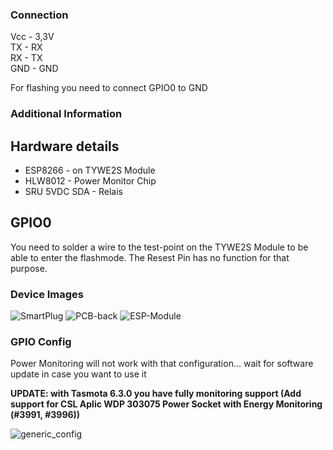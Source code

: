 ### Connection
Vcc - 3,3V  
TX - RX  
RX - TX  
GND - GND

For flashing you need to connect GPIO0 to GND

### Additional Information
## Hardware details
* ESP8266 - on TYWE2S Module
* HLW8012 - Power Monitor Chip
* SRU 5VDC SDA - Relais

## GPIO0
You need to solder a wire to the test-point on the TYWE2S  Module to be able to enter the flashmode. The Resest Pin has no function for that purpose.

### Device Images
![SmartPlug](https://user-images.githubusercontent.com/24415462/46573064-ec7e3300-c98f-11e8-827e-15c7e803ece5.png)
![PCB-back](https://user-images.githubusercontent.com/24415462/46572634-b9d13c00-c989-11e8-835a-ea3ac254bb29.png)
![ESP-Module](https://user-images.githubusercontent.com/24415462/46572635-b9d13c00-c989-11e8-8fd4-a8f6b28fddaa.png)

### GPIO Config
Power Monitoring will not work with that configuration... wait for software update in case you want to use it

**UPDATE: with Tasmota 6.3.0 you have fully monitoring support (Add support for CSL Aplic WDP 303075 Power Socket with Energy Monitoring (#3991, #3996))**

![generic_config](https://user-images.githubusercontent.com/24415462/46572853-1550f900-c98d-11e8-8ecc-317e314e3ade.PNG)

